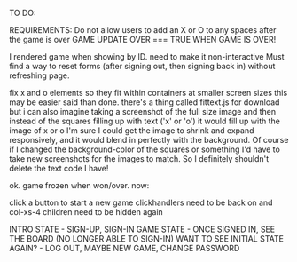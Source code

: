 TO DO:

  REQUIREMENTS:
  Do not allow users to add an X or O to any spaces after the game is over
  GAME UPDATE OVER === TRUE WHEN GAME IS OVER!


  I rendered game when showing by ID. need to make it non-interactive
Must find a way to reset forms (after signing out, then signing back in) without refreshing page.


fix x and o elements so they fit within containers at smaller screen sizes
  this may be easier said than done. there's a thing called fittext.js for download
  but i can also imagine taking a screenshot of the full size image and then instead
  of the squares filling up with text ('x' or 'o') it would fill up with the image of x or o
  I'm sure I could get the image to shrink and expand responsively, and it would blend in perfectly
  with the background. Of course if I changed the background-color of the squares or something I'd
  have to take new screenshots for the images to match. So I definitely shouldn't delete the text code I have!




ok. game frozen when won/over. now:

click a button to start a new game
  clickhandlers need to be back on
  and col-xs-4 children need to be hidden again



INTRO STATE - SIGN-UP, SIGN-IN
GAME STATE - ONCE SIGNED IN, SEE THE BOARD (NO LONGER ABLE TO SIGN-IN)
WANT TO SEE INITIAL STATE AGAIN? - LOG OUT,
MAYBE NEW GAME, CHANGE PASSWORD
